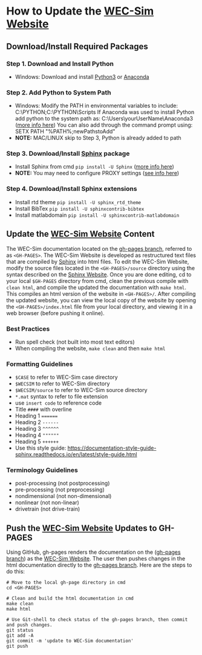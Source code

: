 # How to Update the [WEC-Sim Website](http://wec-sim.github.io/WEC-Sim)

## Download/Install Required Packages
### Step 1. Download and Install Python 
  - Windows: Download and install [Python3](https://www.python.org/downloads/) or [Anaconda](https://www.anaconda.com/distribution/)
 
### Step 2. Add Python to System Path
  - Windows: Modify the PATH in environmental variables to include: C:\PYTHON;C:\PYTHON\Scripts
	     If Anaconda was used to install Python add python to the system path as: C:\Users\yourUserName\Anaconda3
  ([more info here](http://stackoverflow.com/questions/3701646/how-to-add-to-the-pythonpath-in-windows-7))
  You can also add through the command prompt using: SETX PATH "%PATH%;newPathstoAdd"
  - **NOTE:** MAC/LINUX skip to Step 3, Python is already added to path
  
### Step 3. Download/Install [Sphinx](http://www.sphinx-doc.org/en/stable/index.html) package
  - Install Sphinx from cmd ``pip install -U Sphinx`` 
    ([more info here](http://www.sphinx-doc.org/en/master/usage/installation.html))
  - **NOTE:** You may need to configure PROXY settings ([see info here](https://cinhtau.net/2018/04/16/python-proxy-windows/))

### Step 4. Download/Install Sphinx extensions
  - Install rtd theme ``pip install -U sphinx_rtd_theme``
  - Install BibTex ``pip install -U sphinxcontrib-bibtex``
  - Install matlabdomain ``pip install -U sphinxcontrib-matlabdomain``
  

## Update the [WEC-Sim Website](http://wec-sim.github.io/WEC-Sim) Content
The WEC-Sim documentation located on the [gh-pages branch](https://github.com/WEC-Sim/WEC-Sim/tree/gh-pages), referred to as ``<GH-PAGES>``. The WEC-Sim Website is developed as restructured text files that are compiled by [Sphinx](http://www.sphinx-doc.org/en/master/) into html files. To edit the WEC-Sim Website, modify the source files located in the ``<GH-PAGES>/source`` directory using the syntax described on the [Sphinx Website](http://www.sphinx-doc.org/en/master/). Once you are done editing, cd to your local ``$GH-PAGES`` directory from cmd, clean the previous compile with ``clean html``, and compile the updated the documentation with ``make html``. This compiles an html version of the website in ``<GH-PAGES>/``. After compiling the updated website, you can view the local copy of the website by opening the ``<GH-PAGES>/index.html`` file from your local directory, and viewing it in a web browser (before pushing it online). 

### Best Practices
  - Run spell check (not built into most text editors)
  - When compiling the website, ``make clean`` and then ``make html``

### Formatting Guidelines
  - `$CASE` to refer to WEC-Sim case directory
  - `$WECSIM` to refer to WEC-Sim directory
  - `$WECSIM/source` to refer to WEC-Sim source directory
  - `*.mat` syntax to refer to file extension
  - use ``insert code`` to reference code
  - Title `####` with overline
  - Heading 1 `======`
  - Heading 2 `------`
  - Heading 3 `^^^^^^`
  - Heading 4 `""""""`
  - Heading 5 `++++++`
  - Use this style guide: https://documentation-style-guide-sphinx.readthedocs.io/en/latest/style-guide.html

### Terminology Guidelines
  - post-processing (not postprocessing)
  - pre-processing (not preprocessing)  
  - nondimensional (not non-dimensional)
  - nonlinear (not non-linear)
  - drivetrain (not drive-train)


## Push the [WEC-Sim Website](http://wec-sim.github.io/WEC-Sim) Updates to GH-PAGES
Using GitHub, gh-pages renders the documentation on the ([gh-pages branch](https://github.com/WEC-Sim/WEC-Sim/tree/gh-pages)) as the [WEC-Sim Website](http://wec-sim.github.io/WEC-Sim). The user then pushes changes in the html documentation directly to the [gh-pages branch](https://github.com/WEC-Sim/WEC-Sim/tree/gh-pages). Here are the steps to do this:

  ```Shell
  # Move to the local gh-page directory in cmd
  cd <GH-PAGES>

  # Clean and build the html documentation in cmd
  make clean
  make html

  # Use Git-shell to check status of the gh-pages branch, then commit and push changes. 
  git status
  git add -A
  git commit -m 'update to WEC-Sim documentation'
  git push
  ```
